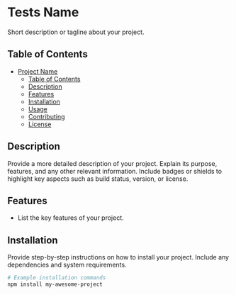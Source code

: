 # Tests Name

Short description or tagline about your project.

## Table of Contents

- [Project Name](#project-name)
  - [Table of Contents](#table-of-contents)
  - [Description](#description)
  - [Features](#features)
  - [Installation](#installation)
  - [Usage](#usage)
  - [Contributing](#contributing)
  - [License](#license)

## Description

Provide a more detailed description of your project. Explain its purpose, features, and any other relevant information. Include badges or shields to highlight key aspects such as build status, version, or license.

## Features

- List the key features of your project.

## Installation

Provide step-by-step instructions on how to install your project. Include any dependencies and system requirements.

```bash
# Example installation commands
npm install my-awesome-project
```
